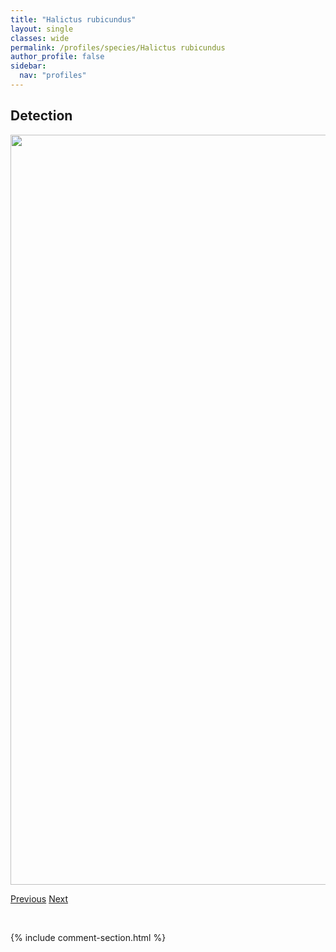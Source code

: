 ```yaml
---
title: "Halictus rubicundus"
layout: single
classes: wide
permalink: /profiles/species/Halictus rubicundus
author_profile: false
sidebar:
  nav: "profiles"
---
```


<h2>Detection</h2>

<a href="/ANBC/assets/figures/species/Halictus rubicundus/range-map.png">
<img src="/ANBC/assets/figures/species/Halictus rubicundus/range-map.png" height = "1200" width = "800">
</a>

<a href="/profiles/species/Halictus farinosus" class="pagination--pager" title="PreviousName">Previous</a> <a href="/profiles/species/Hoplitis albifrons" class="pagination--pager" title="NextName">Next</a>

<p>&nbsp;</p>

{% include comment-section.html %}
